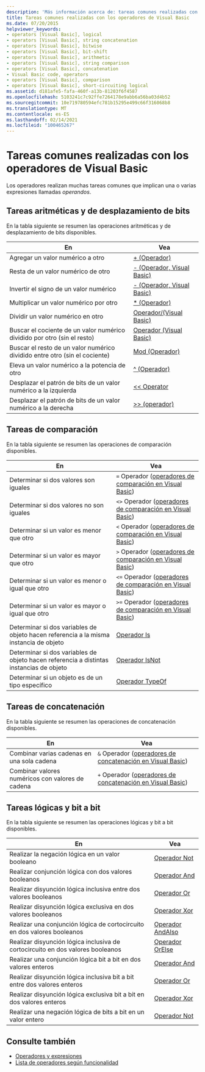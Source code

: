 ```yaml
---
description: 'Más información acerca de: tareas comunes realizadas con operadores de Visual Basic'
title: Tareas comunes realizadas con los operadores de Visual Basic
ms.date: 07/20/2015
helpviewer_keywords:
- operators [Visual Basic], logical
- operators [Visual Basic], string concatenation
- operators [Visual Basic], bitwise
- operators [Visual Basic], bit-shift
- operators [Visual Basic], arithmetic
- operators [Visual Basic], string comparison
- operators [Visual Basic], concatenation
- Visual Basic code, operators
- operators [Visual Basic], comparison
- operators [Visual Basic], short-circuiting logical
ms.assetid: d181afe5-fafa-460f-a13b-81203f6f4587
ms.openlocfilehash: 5103241c7c92ffe7264178e9abb6a56ba03d4b52
ms.sourcegitcommit: 10e719780594efc781b15295e499c66f316068b8
ms.translationtype: MT
ms.contentlocale: es-ES
ms.lasthandoff: 02/14/2021
ms.locfileid: "100465267"
---
```

# <a name="common-tasks-performed-with-visual-basic-operators"></a>Tareas comunes realizadas con los operadores de Visual Basic

Los operadores realizan muchas tareas comunes que implican una o varias expresiones llamadas *operandos*.  
  
## <a name="arithmetic-and-bit-shift-tasks"></a>Tareas aritméticas y de desplazamiento de bits  

 En la tabla siguiente se resumen las operaciones aritméticas y de desplazamiento de bits disponibles.  
  
|En|Vea|  
|---|---|  
|Agregar un valor numérico a otro|[+ (Operador)](../../../language-reference/operators/addition-operator.md)|  
|Resta de un valor numérico de otro|[- (Operador, Visual Basic)](../../../language-reference/operators/subtraction-operator.md)|  
|Invertir el signo de un valor numérico|[- (Operador, Visual Basic)](../../../language-reference/operators/subtraction-operator.md)|  
|Multiplicar un valor numérico por otro|[* (Operador)](../../../language-reference/operators/multiplication-operator.md)|  
|Dividir un valor numérico en otro|[Operador/(Visual Basic)](../../../language-reference/operators/floating-point-division-operator.md)|  
|Buscar el cociente de un valor numérico dividido por otro (sin el resto)|[Operador (Visual Basic)](../../../language-reference/operators/integer-division-operator.md)|  
|Buscar el resto de un valor numérico dividido entre otro (sin el cociente)|[Mod (Operador)](../../../language-reference/operators/mod-operator.md)|  
|Eleva un valor numérico a la potencia de otro|[^ (Operador)](../../../language-reference/operators/exponentiation-operator.md)|  
|Desplazar el patrón de bits de un valor numérico a la izquierda|[<\< Operator](../../../language-reference/operators/left-shift-operator.md)|  
|Desplazar el patrón de bits de un valor numérico a la derecha|[>> (operador)](../../../language-reference/operators/right-shift-operator.md)|  
  
## <a name="comparison-tasks"></a>Tareas de comparación  

 En la tabla siguiente se resumen las operaciones de comparación disponibles.  
  
|En|Vea|  
|---|---|  
|Determinar si dos valores son iguales|`=` Operador ([operadores de comparación en Visual Basic](comparison-operators.md))|  
|Determinar si dos valores no son iguales|`<>` Operador ([operadores de comparación en Visual Basic](comparison-operators.md))|  
|Determinar si un valor es menor que otro|`<` Operador ([operadores de comparación en Visual Basic](comparison-operators.md))|  
|Determinar si un valor es mayor que otro|`>` Operador ([operadores de comparación en Visual Basic](comparison-operators.md))|  
|Determinar si un valor es menor o igual que otro|`<=` Operador ([operadores de comparación en Visual Basic](comparison-operators.md))|  
|Determinar si un valor es mayor o igual que otro|`>=` Operador ([operadores de comparación en Visual Basic](comparison-operators.md))|  
|Determinar si dos variables de objeto hacen referencia a la misma instancia de objeto|[Operador Is](../../../language-reference/operators/is-operator.md)|  
|Determinar si dos variables de objeto hacen referencia a distintas instancias de objeto|[Operador IsNot](../../../language-reference/operators/isnot-operator.md)|  
|Determinar si un objeto es de un tipo específico|[Operador TypeOf](../../../language-reference/operators/typeof-operator.md)|  
  
## <a name="concatenation-tasks"></a>Tareas de concatenación  

 En la tabla siguiente se resumen las operaciones de concatenación disponibles.  
  
|En|Vea|  
|---|---|  
|Combinar varias cadenas en una sola cadena|`&` Operador ([operadores de concatenación en Visual Basic](concatenation-operators.md))|  
|Combinar valores numéricos con valores de cadena|`+` Operador ([operadores de concatenación en Visual Basic](concatenation-operators.md))|  
  
## <a name="logical-and-bitwise-tasks"></a>Tareas lógicas y bit a bit  

 En la tabla siguiente se resumen las operaciones lógicas y bit a bit disponibles.  
  
|En|Vea|  
|---|---|  
|Realizar la negación lógica en un valor booleano|[Operador Not](../../../language-reference/operators/not-operator.md)|  
|Realizar conjunción lógica con dos valores booleanos|[Operador And](../../../language-reference/operators/and-operator.md)|  
|Realizar disyunción lógica inclusiva entre dos valores booleanos|[Operador Or](../../../language-reference/operators/or-operator.md)|  
|Realizar disyunción lógica exclusiva en dos valores booleanos|[Operador Xor](../../../language-reference/operators/xor-operator.md)|  
|Realizar una conjunción lógica de cortocircuito en dos valores booleanos|[Operador AndAlso](../../../language-reference/operators/andalso-operator.md)|  
|Realizar disyunción lógica inclusiva de cortocircuito en dos valores booleanos|[Operador OrElse](../../../language-reference/operators/orelse-operator.md)|  
|Realizar una conjunción lógica bit a bit en dos valores enteros|[Operador And](../../../language-reference/operators/and-operator.md)|  
|Realizar disyunción lógica inclusiva bit a bit entre dos valores enteros|[Operador Or](../../../language-reference/operators/or-operator.md)|  
|Realizar disyunción lógica exclusiva bit a bit en dos valores enteros|[Operador Xor](../../../language-reference/operators/xor-operator.md)|  
|Realizar una negación lógica de bits a bit en un valor entero|[Operador Not](../../../language-reference/operators/not-operator.md)|  
  
## <a name="see-also"></a>Consulte también

- [Operadores y expresiones](index.md)
- [Lista de operadores según funcionalidad](../../../language-reference/operators/operators-listed-by-functionality.md)
